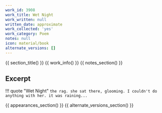 ```yaml
---
work_id: 3908
work_title: Wet Night
work_written: null
written_date: approximate
work_collected: 'yes'
work_category: Poem
notes: null
icon: material/book
alternate_versions: []
---
```


{{ section_title() }}
{{ work_info() }}
{{ notes_section() }}
## Excerpt
!!! quote "Wet Night"
    ```
    the rag.
    she sat there, glooming.
    I couldn't do anything with her.
    it was raining...
    ```

{{ appearances_section() }}
{{ alternate_versions_section() }}